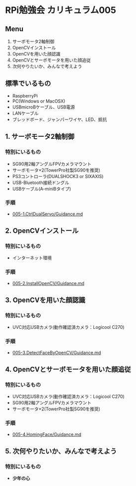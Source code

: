 # RPi勉強会 カリキュラム005
## Menu
1. サーボモータ2軸制御
2. OpenCVインストール
3. OpenCVを用いた顔認識
4. OpenCVとサーボモータを用いた顔追従
5. 次何やりたいか、みんなで考えよう

## 標準でいるもの
* RaspberryPi
* PC(Windows or MacOSX)
* USBmicroBケーブル、USB電源
* LANケーブル
* ブレッドボード、ジャンパーワイヤ、LED、抵抗

## 1. サーボモータ2軸制御
### 特別にいるもの
* SG90用2軸アングルFPVカメラマウント
* サーボモータ×2(TowerPro社製SG90を推奨)
* PS3コントローラ(DUALSHOCK3 or SIXAXIS)
* USB-Bluetooth接続ドングル
* USBケーブル(A-miniBタイプ)

### 手順  
* [005-1.CtrlDualServo/Guidance.md](https://github.com/IsaoNakamura/StudyRPi/blob/master/Doc/StudyMenu/005-1.CtrlDualServo/Guidance.md)

## 2. OpenCVインストール
### 特別にいるもの
* インターネット環境

### 手順  
* [005-2.InstallOpenCV/Guidance.md](https://github.com/IsaoNakamura/StudyRPi/blob/master/Doc/StudyMenu/005-2.InstallOpenCV/Guidance.md)

## 3. OpenCVを用いた顔認識
### 特別にいるもの
* UVC対応USBカメラ(動作確認済カメラ：Logicool C270)

### 手順  
* [005-3.DetectFaceByOpenCV/Guidance.md](https://github.com/IsaoNakamura/StudyRPi/blob/master/Doc/StudyMenu/005-3.DetectFaceByOpenCV/Guidance.md)

## 4. OpenCVとサーボモータを用いた顔追従
### 特別にいるもの
* UVC対応USBカメラ(動作確認済カメラ：Logicool C270)
* SG90用2軸アングルFPVカメラマウント
* サーボモータ×2(TowerPro社製SG90を推奨)

### 手順  
* [005-4.HomingFace/Guidance.md](https://github.com/IsaoNakamura/StudyRPi/blob/master/Doc/StudyMenu/005-4.HomingFace/Guidance.md)

## 5. 次何やりたいか、みんなで考えよう
### 特別にいるもの
* __少年の心__
